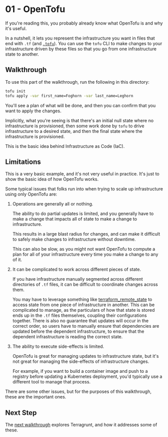 # 01 - OpenTofu

If you're reading this, you probably already know what OpenTofu is and why it's useful.

In a nutshell, it lets you represent the infrastructure you want in files that end with `.tf` (and [`.tofu`](https://github.com/opentofu/opentofu/releases/tag/v1.8.0-rc1)). You can use the `tofu` CLI to make changes to your infrastructure driven by these files so that you go from one infrastructure state to another.

## Walkthrough

To use this part of the walkthrough, run the following in this directory:

```bash
tofu init
tofu apply -var first_name=Foghorn -var last_name=Leghorn
```

You'll see a plan of what will be done, and then you can confirm that you want to apply the changes.

Implicitly, what you're seeing is that there's an initial null state where no infrastructure is provisioned, then some work done by `tofu` to drive infrastructure to a desired state, and then the final state where the infrastructure is provisioned.

This is the basic idea behind Infrastructure as Code (IaC).

## Limitations

This is a very basic example, and it's not very useful in practice. It's just to show the basic idea of how OpenTofu works.

Some typical issues that folks run into when trying to scale up infrastructure using only OpenTofu are:

1. Operations are generally all or nothing.

   The ability to do partial updates is limited, and you generally have to make a change that impacts all of state to make a change to infrastructure.

   This results in a large blast radius for changes, and can make it difficult to safely make changes to infrastructure without downtime.

   This can also be slow, as you might not want OpenTofu to compute a plan for all of your infrastructure every time you make a change to any of it.

2. It can be complicated to work across different pieces of state.

   If you have infrastructure manually segmented across different directories of `.tf` files, it can be difficult to coordinate changes across them.

   You may have to leverage something like [terraform_remote_state](https://opentofu.org/docs/language/state/remote-state-data/) to access state from one piece of infrastructure in another. This can be complicated to manage, as the particulars of how that state is stored ends up in the `.tf` files themselves, coupling their configurations together. There is also no guarantee that updates will occur in the correct order, so users have to manually ensure that dependencies are updated before the dependent infrastructure, to ensure that the dependent infrastructure is reading the correct state.

3. The ability to execute side-effects is limited.

   OpenTofu is great for managing updates to infrastructure state, but it's not great for managing the side-effects of infrastructure changes.

   For example, if you want to build a container image and push to a registry before updating a Kubernetes deployment, you'd typically use a different tool to manage that process.

There are some other issues, but for the purposes of this walkthrough, these are the important ones. 

## Next Step

The [next walkthrough](../02-terragrunt) explores Terragrunt, and how it addresses some of these.


